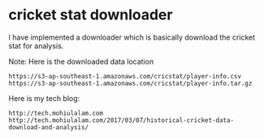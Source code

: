 # cricket stat downloader

I have implemented a downloader which is basically download the cricket stat for analysis.

Note: Here is the downloaded data location

    https://s3-ap-southeast-1.amazonaws.com/cricstat/player-info.csv
    https://s3-ap-southeast-1.amazonaws.com/cricstat/player-info.tar.gz

Here is my tech blog:

    http://tech.mohiulalam.com
    http://tech.mohiulalam.com/2017/03/07/historical-cricket-data-download-and-analysis/

